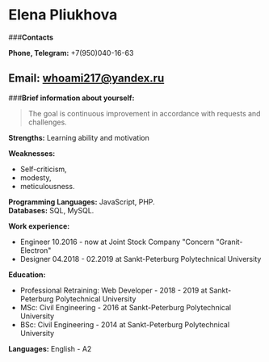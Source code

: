 Elena Pliukhova
=====================
###**Contacts**

**Phone, Telegram:**
+7(950)040-16-63

**Email:**
whoami217@yandex.ru
-----------------------

###**Brief information about yourself:**
> The goal is continuous improvement in accordance with requests and challenges.

**Strengths:**
Learning ability and motivation

**Weaknesses:**
- Self-criticism,
- modesty,
- meticulousness.

**Programming Languages:** JavaScript, PHP.\
**Databases:** SQL, MySQL.

**Work experience:** 
- Engineer 10.2016 - now at Joint Stock Company "Concern "Granit-Electron"
- Designer 04.2018 - 02.2019 at Sankt-Peterburg Polytechnical University

**Education:**
- Professional Retraining: Web Developer - 2018 - 2019 at Sankt-Peterburg Polytechnical University
- MSc: Civil Engineering - 2016 at Sankt-Peterburg Polytechnical University
- BSc: Civil Engineering - 2014 at Sankt-Peterburg Polytechnical University

**Languages:** English - A2
